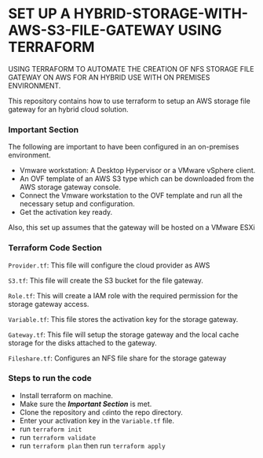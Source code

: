 # SET UP A HYBRID-STORAGE-WITH-AWS-S3-FILE-GATEWAY USING TERRAFORM

USING TERRAFORM TO AUTOMATE THE CREATION OF NFS STORAGE FILE GATEWAY ON AWS FOR AN HYBRID USE WITH ON PREMISES ENVIRONMENT.

This repository contains how to use terraform to setup an AWS storage file gateway for an hybrid cloud solution.

### Important Section

The following are important to have been configured in an on-premises environment.

- Vmware workstation: A Desktop Hypervisor or a VMware vSphere client.
- An OVF template of an AWS S3 type which can be downloaded from the AWS storage gateway console.
- Connect the Vmware workstation to the OVF template and run all the necessary setup and configuration.
- Get the activation key ready.

Also, this set up assumes that the gateway will be hosted on a VMware ESXi

### Terraform Code Section

`Provider.tf`: This file will configure the cloud provider as AWS

`S3.tf`: This file will create the S3 bucket for the file gateway.

`Role.tf`: This will create a IAM role with the required permission for the storage gateway access.

`Variable.tf`: This file stores the activation key for the storage gateway.

`Gateway.tf`: This file will setup the storage gateway and the local cache storage for the disks attached to the gateway.

`Fileshare.tf`: Configures an NFS file share for the storage gateway

### Steps to run the code

- Install terraform on machine.
- Make sure the _**Important Section**_ is met.
- Clone the repository and `cd`into the repo directory.
- Enter your activation key in the `Variable.tf` file.
- run `terraform init`
- run `terraform validate`
- run `terraform plan` then run `terraform apply`

